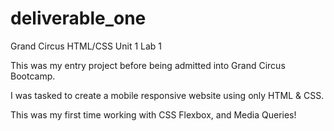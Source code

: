 # deliverable_one
Grand Circus HTML/CSS Unit 1 Lab 1

This was my entry project before being admitted into Grand Circus Bootcamp. 

I was tasked to create a mobile responsive website using only HTML & CSS. 

This was my first time working with CSS Flexbox, and Media Queries!
